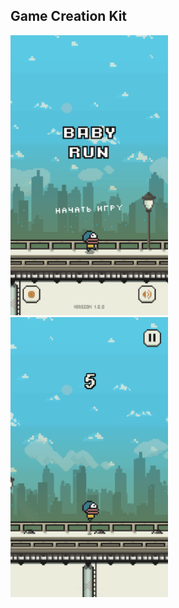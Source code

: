 ## Game Creation Kit

<div width="100%">
    <img width="50%" src="/Materials/Screenshots/1.png" />
    <img width="50%" src="/Materials/Screenshots/2.png" />
</div>
